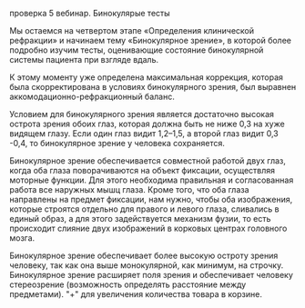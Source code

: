 проверка
5 вебинар. Бинокулярые тесты 


Мы остаемся на четвертом этапе «Определения клинической рефракции» и 
начинаем тему «Бинокулярное зрение», в которой более подробно изучим тесты, 
оценивающие состояние бинокулярной системы пациента при взгляде вдаль. 

К этому моменту уже определена максимальная коррекция, которая была 
скорректирована в условиях бинокулярного зрения, был выравнен 
аккомодационно-рефракционный баланс. 

Условием для бинокулярного зрения является достаточно высокая острота 
зрения обоих глаз, которая должна быть не ниже 0,3 на хуже видящем глазу. Если 
один глаз видит 1,2–1,5, а второй глаз видит 0,3 -0,4, то бинокулярное зрение у 
человека сохраняется. 

Бинокулярное зрение обеспечивается совместной работой двух глаз, когда 
оба глаза поворачиваются на объект фиксации, осуществляя моторные функции. 
Для этого необходима правильная и согласованная работа все наружных мышц 
глаза. Кроме того, что оба глаза направлены на предмет фиксации, нам нужно, 
чтобы оба изображения, которые строятся отдельно для правого и левого глаза, 
сливались в единый образ, а для этого задействуется механизм фузии, то есть 
происходит слияние двух изображений в корковых центрах головного мозга. 

Бинокулярное зрение обеспечивает более высокую остроту зрения человеку, 
так как она выше монокулярной, как минимум, на строчку. Бинокулярное зрение 
расширяет поля зрения и обеспечивает человеку стереозрение (возможность 
определять расстояние между предметами). 
"+" для увеличения количества товара в корзине.
